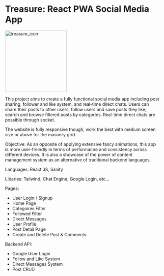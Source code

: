 # Treasure: React PWA Social Media App

<img src="https://user-images.githubusercontent.com/94219999/165226548-88cc2001-f55f-46a9-ae49-848fad05de34.png" alt="treasure_icon" width="200"/>

This project aims to create a fully functional social media app including post sharing, follower and like system, and real-time direct chats. Users can share their posts to other users, follow users and save posts they like, search and browse filtered posts by categories. Real-time direct chats are possible through socket. 

The website is fully responsive though, work the best with medium screen size or above for the masonry grid.

Objective: As an opposite of applying extensive fancy animations, this app is more user-freindly in terms of performacne and consistency across different devices. It is also a showcase of the power of content management system as an alternative of traditional backend languages.

Languages: React JS, Sanity

Libaries: Tailwind, Chat Engine, Google Login, etc...

Pages:

- User Login / Signup
- Home Page
- Categoires Filter
- Followed Filter
- Direct Messages
- User Profile
- Post Detail Page
- Create and Delete Post & Comments 

Backend API:

- Google User Login
- Follow and Like System
- Direct Messages System
- Post CRUD

